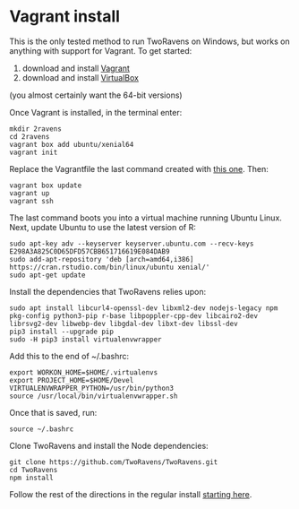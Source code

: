 # Vagrant install

This is the only tested method to run TwoRavens on Windows, but works on anything with support for Vagrant. To get started:

1) download and install [Vagrant](https://www.vagrantup.com/downloads.html)
2) download and install [VirtualBox](https://www.virtualbox.org/wiki/Downloads)

(you almost certainly want the 64-bit versions)

Once Vagrant is installed, in the terminal enter:

    mkdir 2ravens 
    cd 2ravens 
    vagrant box add ubuntu/xenial64
    vagrant init
    
Replace the Vagrantfile the last command created with [this one](https://github.com/TwoRavens/TwoRavens/blob/master/Vagrantfile). Then:

    vagrant box update
    vagrant up
    vagrant ssh
    
The last command boots you into a virtual machine running Ubuntu Linux. Next, update Ubuntu to use the latest version of R:

    sudo apt-key adv --keyserver keyserver.ubuntu.com --recv-keys E298A3A825C0D65DFD57CBB651716619E084DAB9
    sudo add-apt-repository 'deb [arch=amd64,i386] https://cran.rstudio.com/bin/linux/ubuntu xenial/'
    sudo apt-get update
    
Install the dependencies that TwoRavens relies upon:

    sudo apt install libcurl4-openssl-dev libxml2-dev nodejs-legacy npm pkg-config python3-pip r-base libpoppler-cpp-dev libcairo2-dev librsvg2-dev libwebp-dev libgdal-dev libxt-dev libssl-dev
    pip3 install --upgrade pip
    sudo -H pip3 install virtualenvwrapper

Add this to the end of ~/.bashrc:

    export WORKON_HOME=$HOME/.virtualenvs
    export PROJECT_HOME=$HOME/Devel
    VIRTUALENVWRAPPER_PYTHON=/usr/bin/python3
    source /usr/local/bin/virtualenvwrapper.sh
   
Once that is saved, run:

    source ~/.bashrc
    
Clone TwoRavens and install the Node dependencies:

    git clone https://github.com/TwoRavens/TwoRavens.git
    cd TwoRavens
    npm install
    
Follow the rest of the directions in the regular install [starting here](https://github.com/TwoRavens/TwoRavens/blob/master/docs/local_install.md#make-a-virtualenv-and-install-requirements).
